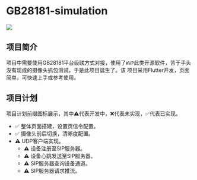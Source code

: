 # GB28181-simulation

[![](https://img.shields.io/badge/license-MIT-green.svg)](https://github.com/gswy/GB28181-simulation/blob/main/LICENSE)

## 项目简介
项目中需要使用GB28181平台级联方式对接，使用了`WVP`此类开源软件，苦于手头没有现成的摄像头抓包测试，于是此项目诞生了。该
项目采用Flutter开发，页面简单，可快速上手或参考使用。

## 项目计划
项目计划前缀图标展示，其中⚠️代表开发中，❌代表未实现，✅代表已实现。

- ✅ 整体页面搭建，设置页信令配置。
- ✅ 摄像头前后切换，清晰度配置。
- ⚠️ UDP客户端实现。
  - ⚠️ 设备注册至SIP服务器。
  - ⚠️ 设备心跳发送至SIP服务器。
  - ⚠️ SIP服务器查询设备通道。
  - ⚠️ SIP服务器请求推流。
